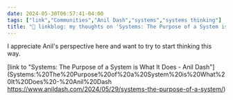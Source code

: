 ```yaml
---
date: 2024-05-30T06:57:41-04:00
tags: ["link","Communities","Anil Dash","systems","systems thinking"]
title: "🔗 linkblog: my thoughts on 'Systems: The Purpose of a System is What It Does - Anil Dash'"
---
```

I appreciate Anil's perspective here and want to try to start thinking this way.

[link to "Systems: The Purpose of a System is What It Does - Anil Dash"](Systems:%20The%20Purpose%20of%20a%20System%20is%20What%20It%20Does%20-%20Anil%20Dash
https://www.anildash.com/2024/05/29/systems-the-purpose-of-a-system/)